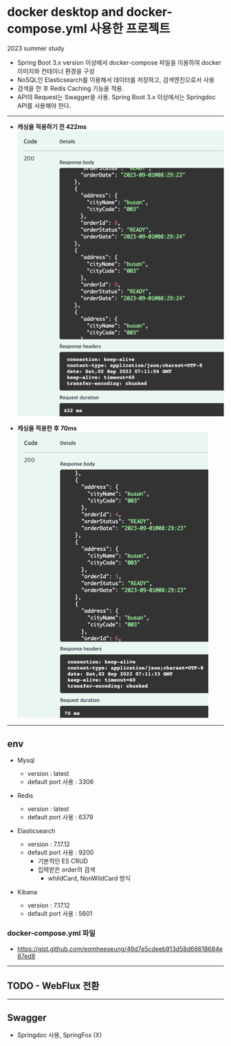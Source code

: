 # docker desktop and docker-compose.yml 사용한 프로젝트
2023 summer study

* Spring Boot 3.x version 이상에서 docker-compose 파일을 이용하여 docker 이미지와 컨테이너 환경을 구성
* NoSQL인 Elasticsearch를 이용해서 데이터를 저장하고, 검색엔진으로서 사용
* 검색을 한 후 Redis Caching 기능을 적용.
* API의 Request는 Swagger을 사용. Spring Boot 3.x 이상에서는 Springdoc API를 사용해야 한다.
---

* **캐싱을 적용하기 전 422ms**
![img.png](img.png)


* **캐싱을 적용한 후 70ms** 
![img_1.png](img_1.png)

---
## env
* Mysql
  * version : latest
  * default port 사용 : 3306


* Redis
  * version : latest
  * default port 사용 : 6379


* Elasticsearch
  * version : 7.17.12
  * default port 사용 : 9200
    * 기본적인 ES CRUD
    * 입력받은 order의 검색
      * whildCard, NonWildCard 방식


* Kibana
  * version : 7.17.12
  * default port 사용 : 5601


### docker-compose.yml 파일 ###
  * https://gist.github.com/eomheeseung/46d7e5cdeeb913d58d66618684e87ed8

---
## TODO - WebFlux 전환

---
## Swagger
* Springdoc 사용, SpringFox (X)
